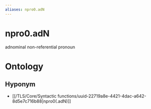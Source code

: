 ```yaml
---
aliases: npro0.adN
---
```

# npro0.adN

adnominal non-referential pronoun
> 
# Ontology

## Hyponym
- [[/TLS/Core/Syntactic functions/uuid-22719a8e-4421-4dac-a642-8d5e7c716b88|npro0(.adN)]]